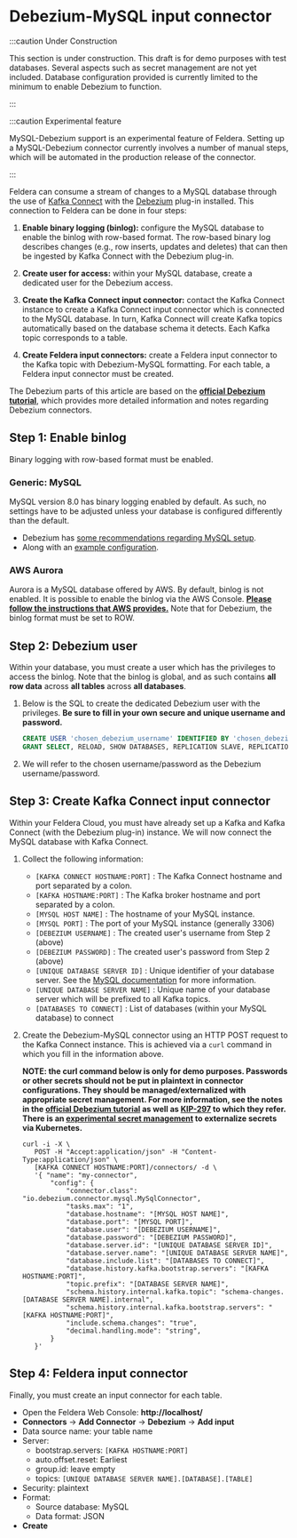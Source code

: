# Debezium-MySQL input connector

:::caution Under Construction

This section is under construction.
This draft is for demo purposes with test databases.
Several aspects such as secret management are not yet included.
Database configuration provided is currently limited to the minimum to enable Debezium to function.

:::


:::caution Experimental feature

MySQL-Debezium support is an experimental feature of Feldera. Setting up a MySQL-Debezium
connector currently involves a number of manual steps, which will be automated
in the production release of the connector.

:::

Feldera can consume a stream of changes to a MySQL database through the use of
[Kafka Connect](https://docs.confluent.io/platform/current/connect/index.html)
with the [Debezium](https://debezium.io/) plug-in installed.
This connection to Feldera can be done in four steps:

1. **Enable binary logging (binlog):** configure the MySQL database to enable the
   binlog with row-based format. The row-based binary log describes changes
   (e.g., row inserts, updates and deletes) that can then be ingested by
   Kafka Connect with the Debezium plug-in.

2. **Create user for access:** within your MySQL database, create a dedicated user
   for the Debezium access.

3. **Create the Kafka Connect input connector:** contact the Kafka Connect instance
   to create a Kafka Connect input connector which is connected to the MySQL database.
   In turn, Kafka Connect will create Kafka topics automatically based on the database
   schema it detects. Each Kafka topic corresponds to a table.

4. **Create Feldera input connectors:** create a Feldera input connector to the
   Kafka topic with Debezium-MySQL formatting. For each table, a Feldera input
   connector must be created.
   

The Debezium parts of this article are based on the [**official Debezium tutorial**](https://debezium.io/documentation/reference/tutorial.html),
which provides more detailed information and notes regarding Debezium connectors.


## Step 1: Enable binlog

Binary logging with row-based format must be enabled.


### Generic: MySQL

MySQL version 8.0 has binary logging enabled by default.
As such, no settings have to be adjusted unless your database
is configured differently than the default.
* Debezium has [some recommendations regarding MySQL setup](https://debezium.io/documentation/reference/stable/connectors/mysql.html#setting-up-mysql).
* Along with an [example configuration](https://github.com/debezium/container-images/blob/main/examples/mysql/2.3/mysql.cnf).


### AWS Aurora

Aurora is a MySQL database offered by AWS. By default, binlog is not enabled.
It is possible to enable the binlog via the AWS Console.
[**Please follow the instructions that AWS provides.**](https://docs.aws.amazon.com/AmazonRDS/latest/AuroraUserGuide/USER_LogAccess.MySQL.BinaryFormat.html)
Note that for Debezium, the binlog format must be set to ROW.


## Step 2: Debezium user

Within your database, you must create a user which has the privileges
to access the binlog. Note that the binlog is global, and as such contains
**all row data** across **all tables** across **all databases**.

1. Below is the SQL to create the dedicated Debezium user with the privileges.
   **Be sure to fill in your own secure and unique username and password.**

   ```sql
   CREATE USER 'chosen_debezium_username' IDENTIFIED BY 'chosen_debezium_password';
   GRANT SELECT, RELOAD, SHOW DATABASES, REPLICATION SLAVE, REPLICATION CLIENT, LOCK TABLES ON *.* TO 'debezium';
   ```

2. We will refer to the chosen username/password as the Debezium username/password.


## Step 3: Create Kafka Connect input connector

Within your Feldera Cloud, you must have already set up a Kafka and
Kafka Connect (with the Debezium plug-in) instance.
We will now connect the MySQL database with Kafka Connect.

1. Collect the following information:

    * `[KAFKA CONNECT HOSTNAME:PORT]` : The Kafka Connect hostname and port separated by a colon.
    * `[KAFKA HOSTNAME:PORT]` : The Kafka broker hostname and port separated by a colon.
    * `[MYSQL HOST NAME]` : The hostname of your MySQL instance.
    * `[MYSQL PORT]` : The port of your MySQL instance (generally 3306)
    * `[DEBEZIUM USERNAME]` : The created user's username from Step 2 (above)
    * `[DEBEZIUM PASSWORD]` : The created user's password from Step 2 (above)
    * `[UNIQUE DATABASE SERVER ID]` : Unique identifier of your database server. See the [MySQL documentation](https://dev.mysql.com/doc/refman/8.0/en/replication-options.html) for more information.
    * `[UNIQUE DATABASE SERVER NAME]` : Unique name of your database server which will be prefixed to all Kafka topics.
    * `[DATABASES TO CONNECT]` : List of databases (within your MySQL database) to connect

2. Create the Debezium-MySQL connector using an HTTP POST request to the
   Kafka Connect instance. This is achieved via a `curl` command in which you fill
   in the information above.

   **NOTE: the curl command below is only for demo purposes.
   Passwords or other secrets should not be put in plaintext in connector configurations.
   They should be managed/externalized with appropriate secret management.
   For more information, see the notes in the 
   [official Debezium tutorial](https://debezium.io/documentation/reference/tutorial.html)
   as well as [KIP-297](https://cwiki.apache.org/confluence/display/KAFKA/KIP-297%3A+Externalizing+Secrets+for+Connect+Configurations)
   to which they refer. There is an [experimental secret management](../../enterprise/kubernetes-guides/secret-management)
   to externalize secrets via Kubernetes.**

   ```
   curl -i -X \
      POST -H "Accept:application/json" -H "Content-Type:application/json" \
      [KAFKA CONNECT HOSTNAME:PORT]/connectors/ -d \
      '{ "name": "my-connector",
          "config": {
              "connector.class": "io.debezium.connector.mysql.MySqlConnector",
              "tasks.max": "1",
              "database.hostname": "[MYSQL HOST NAME]",
              "database.port": "[MYSQL PORT]",
              "database.user": "[DEBEZIUM USERNAME]",
              "database.password": "[DEBEZIUM PASSWORD]",
              "database.server.id": "[UNIQUE DATABASE SERVER ID]",
              "database.server.name": "[UNIQUE DATABASE SERVER NAME]",
              "database.include.list": "[DATABASES TO CONNECT]",
              "database.history.kafka.bootstrap.servers": "[KAFKA HOSTNAME:PORT]",
              "topic.prefix": "[DATABASE SERVER NAME]",
              "schema.history.internal.kafka.topic": "schema-changes.[DATABASE SERVER NAME].internal",
              "schema.history.internal.kafka.bootstrap.servers": "[KAFKA HOSTNAME:PORT]",
              "include.schema.changes": "true",
              "decimal.handling.mode": "string",
          }
      }'
    ```


## Step 4: Feldera input connector

Finally, you must create an input connector for each table.

* Open the Feldera Web Console: **http://localhost/**
* **Connectors** -> **Add Connector** -> **Debezium** -> **Add input**
* Data source name: your table name
* Server:
    * bootstrap.servers: `[KAFKA HOSTNAME:PORT]`
    * auto.offset.reset: Earliest
    * group.id: leave empty
    * topics: `[UNIQUE DATABASE SERVER NAME].[DATABASE].[TABLE]`
* Security: plaintext
* Format:
    * Source database: MySQL
    * Data format: JSON
* **Create**
